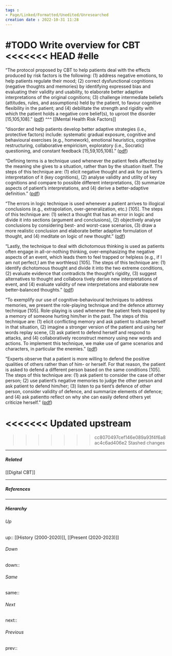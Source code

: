 ```yaml
---
tags :
- Page/Linked/Formatted/Unedited/Unresearched
creation date : 2022-10-31 11:28 
---
```


#TODO Write overview for CBT
<<<<<<< HEAD
#elle
=======

“The protocol proposed by CBT to help patients deal with the effects produced by risk factors is the following: (1) address negative emotions, to help patients regulate their mood; (2) correct dysfunctional cognitions (negative thoughts and memories) by identifying expressed bias and evaluating their validity and usability, to elaborate better adaptive interpretations of the original cognitions; (3) challenge intermediate beliefs (attitudes, rules, and assumptions) held by the patient, to favour cognitive flexibility in the patient; and (4) debilitate the strength and rigidity with which the patient holds a negative core belief(s), to uproot the disorder [15,105,108].” ([pdf](zotero://open-pdf/library/items/V7EQ44H3?page=3&annotation=INUBS85V))
^^^
[[Mental Health Risk Factors]]

“disorder and help patients develop better adaptive strategies (i.e., protective factors) include: systematic gradual exposure, cognitive and behavioural exercises (e.g., homework), emotional heuristics, cognitive restructuring, collaborative empiricism, exploratory (i.e., Socratic) questioning, and constant feedback [15,59,105,108].” ([pdf](zotero://open-pdf/library/items/V7EQ44H3?page=3&annotation=UBBD2GPS))

“Defining terms is a technique used whenever the patient feels affected by the meaning she gives to a situation, rather than by the situation itself. The steps of this technique are: (1) elicit negative thought and ask for pa tient’s interpretation of it (key cognitions), (2) analyse validity and utility of key cognitions and compare to possible different interpretations, (3) summarize aspects of patient’s interpretations, and (4) derive a better-adaptive definition.” ([pdf](zotero://open-pdf/library/items/V7EQ44H3?page=7&annotation=5Y3PUFGG))

“The errors in logic technique is used whenever a patient arrives to illogical conclusions (e.g., extrapolation, over-generalization, etc.) [105]. The steps of this technique are: (1) select a thought that has an error in logic and divide it into sections (argument and conclusions), (2) objectively analyse conclusions by considering best- and worst-case scenarios, (3) draw a more realistic conclusion and elaborate better adaptive formulation of thought, and (4) meditate on logic of new thought.” ([pdf](zotero://open-pdf/library/items/V7EQ44H3?page=7&annotation=I7EHWTCV))

“Lastly, the technique to deal with dichotomous thinking is used as patients often engage in all-or-nothing thinking, over-emphasizing the negative aspects of an event, which leads them to feel trapped or helpless (e.g., if I am not perfect,I am the worthless) [105]. The steps of this technique are: (1) identify dichotomous thought and divide it into the two extreme conditions, (2) evaluate evidence that contradicts the thought’s rigidity, (3) suggest alternatives to thought and collabora tively derive new interpretations of event, and (4) evaluate validity of new interpretations and elaborate new better-balanced thoughts.” ([pdf](zotero://open-pdf/library/items/V7EQ44H3?page=7&annotation=QQURWTS6))

“To exemplify our use of cognitive-behavioural techniques to address memories, we present the role-playing technique and the defence attorney technique [105]. Role-playing is used whenever the patient feels trapped by a memory of someone hurting him/her in the past. The steps of this technique are: (1) elicit conflicting memory and ask patient to situate herself in that situation, (2) imagine a stronger version of the patient and using her words replay scene, (3) ask patient to defend herself and respond to attacks, and (4) collaboratively reconstruct memory using new words and actions. To implement this technique, we make use of game scenarios and characters, in particular the enemies.” ([pdf](zotero://open-pdf/library/items/V7EQ44H3?page=7&annotation=M5ATP9IW))

“Experts observe that a patient is more willing to defend the positive qualities of others rather than of him- or herself. For that reason, the patient is asked to defend a different person based on the same conditions [105]. The steps of this technique are: (1) ask patient to consider the case of other person; (2) use patient’s negative memories to judge the other person and ask patient to defend him/her; (3) listen to pa tient’s defence of other person, consider validity of defence, and summarize elements of defence; and (4) ask patientto reflect on why she can easily defend others yet criticize herself.” ([pdf](zotero://open-pdf/library/items/V7EQ44H3?page=7&annotation=DG7Q6IP5))

<<<<<<< Updated upstream
=======
>>>>>>> cc8070497cef146e089a93f4f6a8ac4c6ad406e2
>>>>>>> Stashed changes
---
##### Related
[[Digital CBT]]

---
##### References


---
##### Hierarchy
###### Up
up:: [[History (2000-2020)]], [[Present (2020-2023)]]
###### Down
down:: 
###### Same
same:: 
###### Next
next:: 
###### Previous
prev:: 